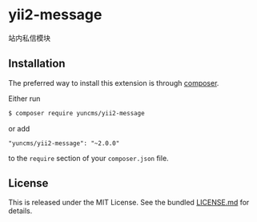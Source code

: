# yii2-message
站内私信模块

## Installation

The preferred way to install this extension is through [composer](http://getcomposer.org/download/).

Either run

```bash
$ composer require yuncms/yii2-message
```

or add

```
"yuncms/yii2-message": "~2.0.0"
```

to the `require` section of your `composer.json` file.

## License

This is released under the MIT License. See the bundled [LICENSE.md](LICENSE.md)
for details.